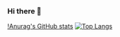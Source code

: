 ### Hi there 👋

<!--
**MuizzuddinRifqi/MuizzuddinRifqi** is a ✨ _special_ ✨ repository because its `README.md` (this file) appears on your GitHub profile.

Here are some ideas to get you started:

- 🔭 I’m currently working on ...
- 🌱 I’m currently learning ...
- 👯 I’m looking to collaborate on ...
- 🤔 I’m looking for help with ...
- 💬 Ask me about ...
- 📫 How to reach me: ...
- 😄 Pronouns: ...
- ⚡ Fun fact: ...
-->



[!Anurag's GitHub stats](https://github-readme-stats.vercel.app/api?username=MuizzuddinRifqi&show_icons=true)
[![Top Langs](https://github-readme-stats.vercel.app/api/top-langs/?username=MuizzuddinRifqi&layout=compact)](https://github.com/anuraghazra/github-readme-stats)
